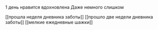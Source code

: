 1 день нравится вдохновлена
Даже немного слишком

[[прошла неделя дневника заботы]]
[[прошло две недели дневника заботы]]
[[мелкие ежедневные шажки]]